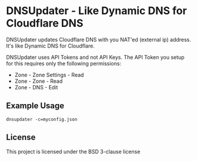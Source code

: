 # DNSUpdater - Like Dynamic DNS for Cloudflare DNS

DNSUpdater updates Cloudflare DNS with you NAT'ed (external ip) address. It's like Dynamic DNS for Cloudflare.

DNSUpdater uses API Tokens and not API Keys. The API Token you setup for this requires only the following permissions:

* Zone - Zone Settings - Read
* Zone - Zone - Read
* Zone - DNS - Edit

## Example Usage
```shell
dnsupdater -c=myconfig.json
```

## License

This project is licensed under the BSD 3-clause license